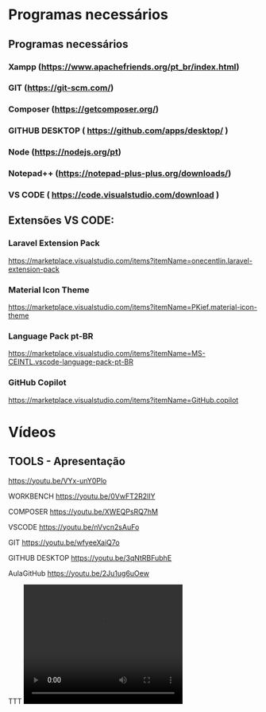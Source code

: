 # Programas necessários

## Programas necessários
### Xampp (https://www.apachefriends.org/pt_br/index.html)
### GIT (https://git-scm.com/)
### Composer (https://getcomposer.org/)
### GITHUB DESKTOP ( https://github.com/apps/desktop/ )
### Node (https://nodejs.org/pt)
### Notepad++ (https://notepad-plus-plus.org/downloads/)
### VS CODE ( https://code.visualstudio.com/download )

## Extensões VS CODE:
### Laravel Extension Pack
https://marketplace.visualstudio.com/items?itemName=onecentlin.laravel-extension-pack

### Material Icon Theme
https://marketplace.visualstudio.com/items?itemName=PKief.material-icon-theme

### Language Pack pt-BR
https://marketplace.visualstudio.com/items?itemName=MS-CEINTL.vscode-language-pack-pt-BR

### GitHub Copilot
https://marketplace.visualstudio.com/items?itemName=GitHub.copilot


# Vídeos

## TOOLS - Apresentação
https://youtu.be/VYx-unY0Plo

WORKBENCH
https://youtu.be/0VwFT2R2lIY

COMPOSER
https://youtu.be/XWEQPsRQ7hM

VSCODE
https://youtu.be/nVvcn2sAuFo

GIT
https://youtu.be/wfyeeXaiQ7o

GITHUB DESKTOP
https://youtu.be/3qNtRBFubhE

AulaGitHub
https://youtu.be/2Ju1ug6uOew


TTT
<video src="[https://youtu.be/2Ju1ug6uOew](https://youtu.be/2Ju1ug6uOew)" width="320" height="240" controls></video>


